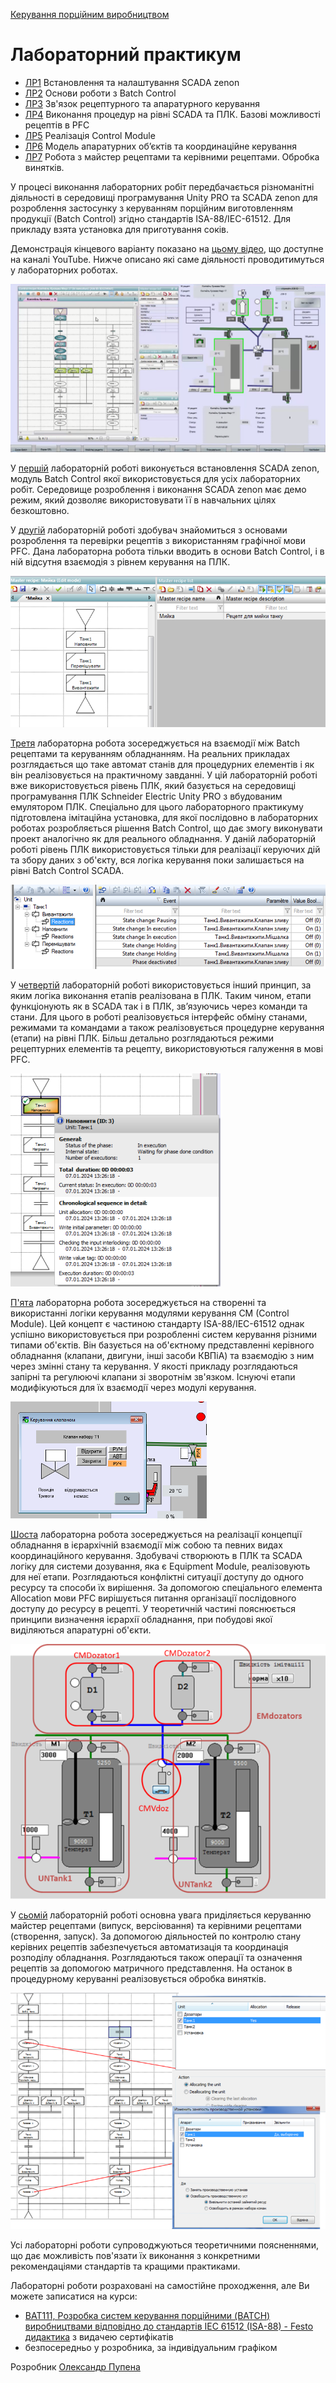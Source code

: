 [Керування порційним виробництвом](../README.md)

# Лабораторний практикум

- [ЛР1](1.md) Встановлення та налаштування SCADA zenon
- [ЛР2](2.md) Основи роботи з Batch Control
- [ЛР3](3.md) Зв'язок рецептурного та апаратурного керування
- [ЛР4](4.md) Виконання процедур на рівні SCADA та ПЛК. Базові можливості рецептів в PFC
- [ЛР5](5.md) Реалізація Control Module
- [ЛР6](6.md) Модель апаратурних об’єктів та координаційне керування
- [ЛР7](7.md) Робота з майстер рецептами та керівними рецептами. Обробка винятків. 

У процесі виконання лабораторних робіт передбачається різноманітні діяльності в середовищі програмування Unity PRO та SCADA zenon для розроблення застосунку з керуванням порційним виготовленням продукції (Batch Control) згідно стандартів ISA-88/IEC-61512. Для прикладу взята установка для приготування соків. 

Демонстрація кінцевого варіанту показано на [цьому відео](https://youtu.be/jCCe0jQ84fk?si=VOV9pNShRG_gei-A), що доступне на каналі YouTube. Нижче описано які саме діяльності проводитимуться у лабораторних роботах. 

![image-20240111182352981](media5\image-20240110140817885.png)    

У [першій](1.md) лабораторній роботі виконується встановлення SCADA zenon, модуль Batch Control якої використовується для усіх лабораторних робіт. Середовище розроблення і виконання SCADA zenon має демо режим, який дозволяє використовувати її в навчальних цілях безкоштовно.

У [другій](2.md) лабораторній роботі здобувач знайомиться з основами розроблення та перевірки рецептів з використанням графічної мови PFC. Дана лабораторна робота тільки вводить в основи Batch Control, і в ній відсутня взаємодія з рівнем керування на ПЛК. 

![image-20240102105022700](media2/image-20240102105022700.png)

[Третя](3.md) лабораторна робота зосереджується на взаємодії між Batch рецептами та керуванням обладнанням. На реальних прикладах розглядається що таке автомат станів для процедурних елементів і як він реалізовується на практичному завданні. У цій лабораторній роботі вже використовується рівень ПЛК, який базується на середовищі програмування ПЛК Schneider Electric Unity PRO з вбудованим емулятором ПЛК. Спеціально для цього лабораторного практикуму підготовлена імітаційна установка, для якої послідовно в лабораторних роботах розробляється рішення Batch Control, що дає змогу виконувати проект аналогічно як для реального обладнання. У даній лабораторній роботі рівень ПЛК використовується тільки для реалізації керуючих дій та збору даних з об'єкту, вся логіка керування поки залишається на рівні Batch Control SCADA.   

![image-20240102110351995](media3/image-20240102110351995.png)

У [четвертій](4.md) лабораторній роботі використовується інший принцип, за яким логіка виконання етапів реалізована в ПЛК. Таким чином, етапи функціонують як в SCADA так і в ПЛК, зв’язуючись через команди та стани. Для цього в роботі реалізовується інтерфейс обміну станами, режимами та командами а також реалізовується процедурне керування (етапи) на рівні ПЛК. Більш детально розглядаються режими рецептурних елементів та рецепту, використовуються галуження в мові PFC.

![image-20240107132652414](media4/image-20240107132652414.png)

[П'ята](5.md) лабораторна робота зосереджується на створенні та використанні логіки керування модулями керування CM (Control Module). Цей концепт є частиною стандарту ISA-88/IEC-61512 однак успішно використовується  при розробленні систем керування різними типами об'єктів. Він базується на об'єктному представленні керівного обладнання (клапани, двигуни, інші засоби КВПіА) та взаємодію з ним через змінні стану та керування. У якості прикладу розглядаються запірні та регулюючі клапани зі зворотнім зв'язком. Існуючі етапи модифікуються для їх взаємодії через модулі керування.       

![image-20240107191721471](media5/image-20240107191721471.png)

[Шоста](6.md) лабораторна робота зосереджується на реалізації концепції обладнання в ієрархічній взаємодії між собою та певних видах координаційного керування. Здобувачі створюють в ПЛК та SCADA логіку для системи дозування, яка є Equipment Module, реалізовують для неї етапи. Розглядаються конфліктні ситуації доступу до одного ресурсу та способи їх вирішення. За допомогою спеціального елемента Allocation  мови PFC вирішується питання організації послідовного доступу до ресурсу в рецепті. У теоретичній частині пояснюється принципи визначення ієрархії обладнання, при побудові якої виділяються апаратурні об'єкти.     

![image-20240102114237908](media6/image-20240102114237908.png)

У [сьомій](7.md) лабораторній роботі основна увага приділяється керуванню майстер рецептами (випуск, версіювання) та керівними рецептами (створення, запуск). За допомогою діяльностей по контролю стану керівних рецептів забезпечується автоматизація та координація розподілу обладнання. Розглядаються також операції та означення рецептів за допомогою матричного представлення. На останок в процедурному керуванні реалізовується обробка винятків.      

![image-20240108230234514](media7/image-20240108230234514.png)

Усі лабораторні роботи супроводжуються теоретичними поясненнями, що дає можливість пов'язати їх виконання з конкретними рекомендаціями стандартів та кращими практиками.   

Лабораторні роботи розраховані на самостійне проходження, але Ви можете записатися на курси:

- [BAT111, Розробка систем керування порційними (BATCH) виробництвами відповідно до стандартів IEC 61512 (ISA-88) - Festo дидактика](https://www.festo.com/ua/uk/e/rishiennia/navchannia-ta-konsul-tatsiyi/nash-pierielik-kursiv/codesys-zenon-mitsubishi-mikrokontrolieri-ieliektronika-ieliektrotiekhnika-rietsiepti-id_1641847/) з видачею сертифікатів
- безпосередньо у розробника, за індивідуальним графіком

Розробник [Олександр Пупена](https://pupenasan.github.io/)

